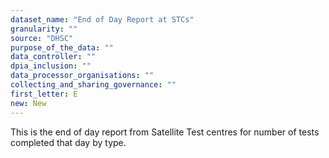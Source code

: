 ```yaml
---
dataset_name: "End of Day Report at STCs"
granularity: ""
source: "DHSC"
purpose_of_the_data: ""
data_controller: ""
dpia_inclusion: ""
data_processor_organisations: ""
collecting_and_sharing_governance: ""
first_letter: E
new: New
---
```

This is the end of day report from Satellite Test centres for number of tests completed that day by type.